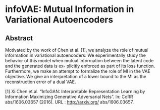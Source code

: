 # infoVAE: Mutual Information in Variational Autoencoders

## Abstract

Motivated by the work of Chen et al. [1], we analyze the role of mutual information
in variational autoencoders. We experimentally study the behavior of this model
when mutual information between the latent code and the generated data is ex-
plicitly enforced as part of its loss function. Furthermore, we make an attempt to
formalize the role of MI in the VAE objective. We give an interpretation of a lower
bound to the MI as the reconstruction error of a dual VAE.

[1] Xi Chen et al. “InfoGAN: Interpretable Representation Learning by Information Maximizing
Generative Adversarial Nets”. In: CoRR abs/1606.03657 (2016). URL : http://arxiv.org/
abs/1606.03657.
